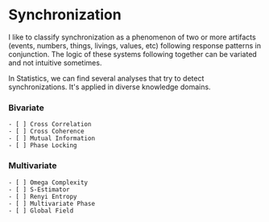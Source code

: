 # Synchronization

I like to classify synchronization as a phenomenon of two or more artifacts (events, numbers, things, livings, values, etc) following response patterns in conjunction.  The logic of these systems following together can be variated and not intuitive sometimes. 

In Statistics, we can find several analyses that try to detect synchronizations. It's applied in diverse knowledge domains.

### Bivariate 

	- [ ] Cross Correlation
	- [ ] Cross Coherence
	- [ ] Mutual Information
	- [ ] Phase Locking

### Multivariate

	- [ ] Omega Complexity
	- [ ] S-Estimator
	- [ ] Renyi Entropy
	- [ ] Multivariate Phase
	- [ ] Global Field
